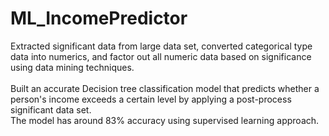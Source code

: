 # ML_IncomePredictor

Extracted significant data from large data set, converted categorical type data into numerics, and factor out all numeric data based on significance using data mining techniques. 
<br />
<br />
Built an accurate Decision tree classification model that predicts whether a person's income exceeds a certain level by applying a post-process significant data set.
<br />
The model has around 83% accuracy using supervised learning approach.
